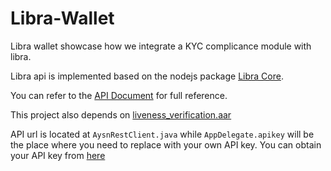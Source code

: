 # Libra-Wallet
Libra wallet showcase how we integrate a KYC complicance module with libra.

Libra api is implemented based on the nodejs package [Libra Core](https://www.npmjs.com/package/libra-core).

You can refer to the [API Document](https://doc.1id.ai/) for full reference.

This project also depends on [liveness_verification.aar](https://github.com/OneIdentityAI/Liveness-Verification-SDK)

API url is located at `AysnRestClient.java` while `AppDelegate.apikey` will be the place where you need to replace with your own API key. You can obtain your API key from [here](https://dev.1id.ai/)
